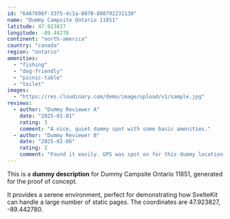 ```yaml
---
id: "6467698f-33f5-4c1a-8070-808792231130"
name: "Dummy Campsite Ontario 11851"
latitude: 47.923827
longitude: -89.44278
continent: "north-america"
country: "canada"
region: "ontario"
amenities:
  - "fishing"
  - "dog-friendly"
  - "picnic-table"
  - "toilet"
images:
  - "https://res.cloudinary.com/demo/image/upload/v1/sample.jpg"
reviews:
  - author: "Dummy Reviewer A"
    date: "2025-01-01"
    rating: 3
    comment: "A nice, quiet dummy spot with some basic amenities."
  - author: "Dummy Reviewer B"
    date: "2025-02-06"
    rating: 2
    comment: "Found it easily. GPS was spot on for this dummy location."
---
```


This is a **dummy description** for Dummy Campsite Ontario 11851, generated for the proof of concept.

It provides a serene environment, perfect for demonstrating how SvelteKit can handle a large number of static pages. The coordinates are 47.923827, -89.442780.
